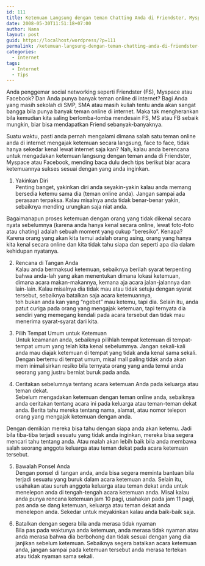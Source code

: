 ```yaml
---
id: 111
title: Ketemuan Langsung dengan teman Chatting Anda di Friendster, Myspace atau Facebook
date: 2008-05-30T11:51:18+07:00
author: Nana
layout: post
guid: https://localhost/wordpress/?p=111
permalink: /ketemuan-langsung-dengan-teman-chatting-anda-di-friendster-myspace-atau-facebook/
categories:
  - Internet
tags:
  - Internet
  - Tips
---
```

Anda penggemar social networking seperti Friendster (FS), Myspace atau Facebook? Dan Anda punya banyak teman online di internet? Bagi Anda yang masih sekolah di SMP, SMA atau masih kuliah tentu anda akan sangat bangga bila punya banyak teman online di internet. Maka tak mengherankan bila kemudian kita saling berlomba-lomba mendesain FS, MS atau FB sebaik mungkin, biar bisa mendapatkan Friend sebanyak-banyaknya.

Suatu waktu, pasti anda pernah mengalami dimana salah satu teman online anda di internet mengajak ketemuan secara langsung, face to face, tidak hanya sekedar kenal lewat internet saja kan? Nah, kalau anda berencana untuk mengadakan ketemuan langsung dengan teman anda di Friendster, Myspace atau Facebook, mending baca dulu dech tips berikut biar acara ketemuannya sukses sesuai dengan yang anda inginkan.

1. Yakinkan Diri  
Penting banget, yakinkan diri anda seyakin-yakin kalau anda memang bersedia ketemu sama dia (teman online anda). Jangan sampai ada perasaan terpaksa. Kalau misalnya anda tidak benar-benar yakin, sebaiknya mending urungkan saja niat anda.

Bagaimanapun proses ketemuan dengan orang yang tidak dikenal secara nyata sebelumnya (karena anda hanya kenal secara online, lewat foto-foto atau chating) adalah sebuah moment yang cukup “beresiko”. Kenapa? Karena orang yang akan kita temui adalah orang asing, orang yang hanya kita kenal secara online dan kita tidak tahu siapa dan seperti apa dia dalam kehidupan nyatanya.

2. Rencana di Tangan Anda  
Kalau anda bermaksud ketemuan, sebaiknya berilah syarat terpenting bahwa anda-lah yang akan menentukan dimana lokasi ketemuan, dimana acara makan-makannya, kemana aja acara jalan-jalannya dan lain-lain. Kalau misalnya dia tidak mau atau tidak setuju dengan syarat tersebut, sebaiknya batalkan saja acara ketemuannya,  
toh bukan anda kan yang “ngebet” mau ketemu, tapi dia. Selain itu, anda patut curiga pada orang yang mengajak ketemuan, tapi ternyata dia sendiri yang memegang kendali pada acara tersebut dan tidak mau menerima syarat-syarat dari kita.

3. Pilih Tempat Umum untuk Ketemuan  
Untuk keamanan anda, sebaiknya pilihlah tempat ketemuan di tempat-tempat umum yang telah kita kenal sebelummya. Jangan sekali-kali anda mau diajak ketemuan di tempat yang tidak anda kenal sama sekali. Dengan bertemu di tempat umum, misal mall paling tidak anda akan mem inimalisirkan resiko bila ternyata orang yang anda temui anda seorang yang justru berniat buruk pada anda.

4. Ceritakan sebelumnya tentang acara ketemuan Anda pada keluarga atau teman dekat.  
Sebelum mengadakan ketemuan dengan teman online anda, sebaiknya anda ceritakan tentang acara ini pada keluarga atau teman-teman dekat anda. Berita tahu mereka tentang nama, alamat, atau nomor telepon orang yang mengajak ketemuan dengan anda.

Dengan demikian mereka bisa tahu dengan siapa anda akan ketemu. Jadi bila tiba-tiba terjadi sesuatu yang tidak anda inginkan, mereka bisa segera mencari tahu tentang anda. Atau malah akan lebih baik bila anda membawa salah seorang anggota keluarga atau teman dekat pada acara ketemuan tersebut.

5. Bawalah Ponsel Anda  
Dengan ponsel di tangan anda, anda bisa segera meminta bantuan bila terjadi sesuatu yang buruk dalam acara ketemuan anda. Selain itu, usahakan atau suruh anggota keluarga atau teman dekat anda untuk menelepon anda di tengah-tengah acara ketemuan anda. Misal kalau anda punya rencana ketemuan jam 10 pagi, usahakan pada jam 11 pagi, pas anda se dang ketemuan, keluarga atau teman dekat anda menelepon anda. Sekedar untuk meyakinkan kalau anda baik-baik saja.

6. Batalkan dengan segera bila anda merasa tidak nyaman  
Bila pas pada waktunya anda ketemuan, anda merasa tidak nyaman atau anda merasa bahwa dia berbohong dan tidak sesuai dengan yang dia janjikan sebelum ketemuan. Sebaiknya segera batalkan acara ketemuan anda, jangan sampai pada ketemuan tersebut anda merasa tertekan atau tidak nyaman sama sekali.